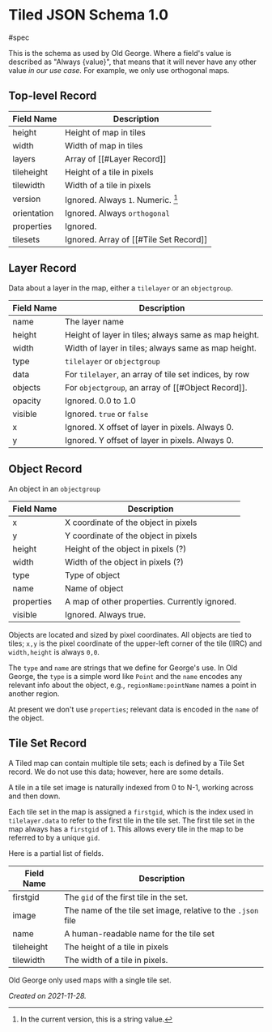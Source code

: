 # Tiled JSON Schema 1.0
#spec

This is the schema as used by Old George.  Where a field's value is described as "Always {value}", that means that it will never have any other value _in our use case._  For example, we only use orthogonal maps.

## Top-level Record

Field Name  | Description
----------- | ------------
height      | Height of map in tiles
width       | Width of map in tiles
layers      | Array of [[#Layer Record]]
tileheight  | Height of a tile in pixels
tilewidth   | Width of a tile in pixels
version     | Ignored. Always `1`. Numeric. [^1]
orientation | Ignored.  Always `orthogonal`
properties  | Ignored.
tilesets    | Ignored. Array of [[#Tile Set Record]]

[^1]: In the current version, this is a string value.

## Layer Record

Data about a layer in the map, either a `tilelayer` or an `objectgroup`.

Field Name  | Description
----------- | ------------
name        | The layer name
height      | Height of layer in tiles; always same as map height.
width       | Width of layer in tiles; always same as map height.
type        | `tilelayer` or `objectgroup`
data        | For `tilelayer`, an array of tile set indices, by row
objects     | For `objectgroup`, an array of [[#Object Record]].
opacity     | Ignored. 0.0 to 1.0
visible     | Ignored. `true` or `false`
x           | Ignored. X offset of layer in pixels.  Always 0.
y           | Ignored. Y offset of layer in pixels.  Always 0.

## Object Record

An object in an `objectgroup`

Field Name  | Description
----------- | ------------
x           | X coordinate of the object in pixels
y           | Y coordinate of the object in pixels
height      | Height of the object in pixels (?)
width       | Width of the object in pixels (?)
type        | Type of object
name        | Name of object
properties  | A map of other properties.  Currently ignored.
visible     | Ignored. Always true.

Objects are located and sized by pixel coordinates.  All objects are tied to tiles; `x,y` is the pixel coordinate of the upper-left corner of the tile (IIRC) and `width,height` is always `0,0`.

The `type` and `name` are strings that we define for George's use.  In Old George, the `type` is a simple word like `Point` and the `name` encodes any relevant info about the object, e.g., `regionName:pointName` names a point in another region.

At present we don't use `properties`; relevant data is encoded in the `name` of the object.

## Tile Set Record

A Tiled map can contain multiple tile sets; each is defined by a Tile Set record.  We do not use this data; however, here are some details.

A tile in a tile set image is naturally indexed from 0 to N-1, working across and then down.

Each tile set in the map is assigned a `firstgid`, which is the index used in `tilelayer.data` to refer to the first tile in the tile set.  The first tile set in the map always has a `firstgid` of `1`.  This allows every tile in the map to be referred to by a unique `gid`.  

Here is a partial list of fields.

Field Name  | Description
----------- | ------------
firstgid    | The `gid` of the first tile in the set.
image       | The name of the tile set image, relative to the `.json` file
name        | A human-readable name for the tile set
tileheight  | The height of a tile in pixels
tilewidth   | The width of a tile in pixels.

Old George only used maps with a single tile set.

_Created on 2021-11-28._